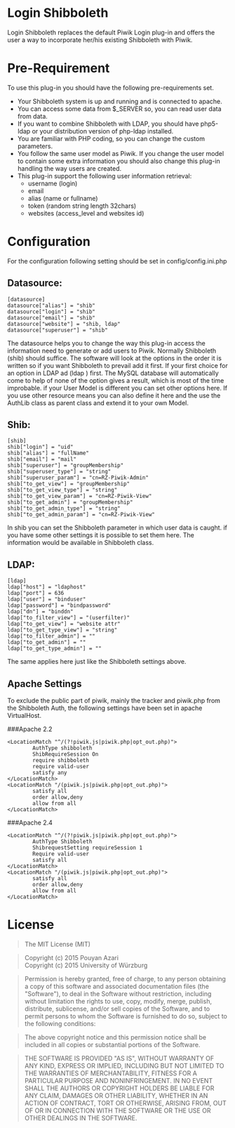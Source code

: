 # Login Shibboleth
Login Shibboleth replaces the default Piwik Login plug-in and offers the user a way to incorporate her/his existing Shibboleth with Piwik.

# Pre-Requirement
To use this plug-in you should have the following pre-requirements set.
- Your Shibboleth system is up and running and is connected to apache.
- You can access some data from $\_SERVER so, you can read user data from data.
- If you want to combine Shibboleth with LDAP, you should have php5-ldap or your distribution version of php-ldap installed.
- You are familiar with PHP coding, so you can change the custom parameters.
- You follow the same user model as Piwik. If you change the user model to contain some extra information you should also change this plug-in handling the way users are created.
- This plug-in support the following user information retrieval:
  - username (login)
  - email
  - alias (name or fullname)
  - token (random string length 32chars)
  - websites (access_level and websites id)

# Configuration
For the configuration following setting should be set in config/config.ini.php

## Datasource:

```
[datasource]  
datasource["alias"] = "shib"  
datasource["login"] = "shib"
datasource["email"] = "shib"
datasource["website"] = "shib, ldap"
datasource["superuser"] = "shib"
```

The datasource helps you to change the way this plug-in access the information need to generate or add users to Piwik. Normally Shibboleth (shib) should suffice. The software will look at the options in the order it is written so if you want Shibboleth to prevail add it first. If your first choice for an option in LDAP ad (ldap ) first. The MySQL database will automatically come to help of none of the option gives a result, which is most of the time improbable. if your User Model is different you can set other options here. If you use other resource means you can also define it here and the use the AuthLib class as parent class and extend it to your own Model.

## Shib:

```
[shib]
shib["login"] = "uid"
shib["alias"] = "fullName"
shib["email"] = "mail"
shib["superuser"] = "groupMembership"
shib["superuser_type"] = "string"
shib["superuser_param"] = "cn=RZ-Piwik-Admin"
shib["to_get_view"] = "groupMembership"
shib["to_get_view_type"] = "string"
shib["to_get_view_param"] = "cn=RZ-Piwik-View"
shib["to_get_admin"] = "groupMembership"
shib["to_get_admin_type"] = "string"
shib["to_get_admin_param"] = "cn=RZ-Piwik-View"
```

In shib you can set the Shibboleth parameter in which user data is caught. if you have some other settings it is possible to set them here. The information would be available in Shibboleth class.

## LDAP:

```
[ldap]
ldap["host"] = "ldaphost"
ldap["port"] = 636
ldap["user"] = "binduser"
ldap["password"] = "bindpassword"
ldap["dn"] = "binddn"
ldap["to_filter_view"] = "(userfilter)"
ldap["to_get_view"] = "website attr"
ldap["to_get_type_view"] = "string"
ldap["to_filter_admin"] = ""
ldap["to_get_admin"] = ""
ldap["to_get_type_admin"] = ""
```

The same applies here just like the Shibboleth settings above.

## Apache Settings
To exclude the public part of piwik, mainly the tracker and piwik.php from the Shibboleth Auth, the following settings have been set in apache VirtualHost.

###Apache 2.2
```
<LocationMatch "^/(?!piwik.js|piwik.php|opt_out.php)">
        AuthType shibboleth
        ShibRequireSession On
        require shibboleth
        require valid-user
        satisfy any
</LocationMatch>
<LocationMatch "/(piwik.js|piwik.php|opt_out.php)">
        satisfy all
        order allow,deny
        allow from all
</LocationMatch>
```
###Apache 2.4
```
<LocationMatch "^/(?!piwik.js|piwik.php|opt_out.php)">
        AuthType Shibboleth
        ShibrequestSetting requireSession 1
        Require valid-user
        satisfy all
</LocationMatch>
<LocationMatch "/(piwik.js|piwik.php|opt_out.php)">
        satisfy all
        order allow,deny
        allow from all
</LocationMatch>
```

# License
> The MIT License (MIT)

> Copyright (c) 2015 Pouyan Azari  
> Copyright (c) 2015 University of Würzburg

> Permission is hereby granted, free of charge, to any person obtaining a copy of this software and associated documentation files (the "Software"), to deal in the Software without restriction, including without limitation the rights to use, copy, modify, merge, publish, distribute, sublicense, and/or sell copies of the Software, and to permit persons to whom the Software is furnished to do so, subject to the following conditions:

> The above copyright notice and this permission notice shall be included in all copies or substantial portions of the Software.

> THE SOFTWARE IS PROVIDED "AS IS", WITHOUT WARRANTY OF ANY KIND, EXPRESS OR IMPLIED, INCLUDING BUT NOT LIMITED TO THE WARRANTIES OF MERCHANTABILITY, FITNESS FOR A PARTICULAR PURPOSE AND NONINFRINGEMENT. IN NO EVENT SHALL THE AUTHORS OR COPYRIGHT HOLDERS BE LIABLE FOR ANY CLAIM, DAMAGES OR OTHER LIABILITY, WHETHER IN AN ACTION OF CONTRACT, TORT OR OTHERWISE, ARISING FROM, OUT OF OR IN CONNECTION WITH THE SOFTWARE OR THE USE OR OTHER DEALINGS IN THE SOFTWARE.

